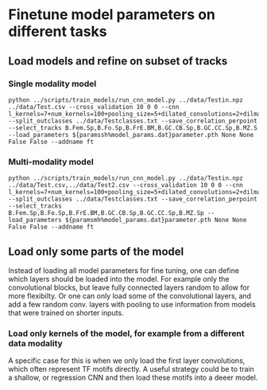 # Finetune model parameters on different tasks

## Load models and refine on subset of tracks

### Single modality model

```
python ../scripts/train_models/run_cnn_model.py ../data/Testin.npz ../data/Test.csv --cross_validation 10 0 0 --cnn l_kernels=7+num_kernels=100+pooling_size=5+dilated_convolutions=2+dilmax_pooling=4+fclayer_size=512+nfc_layers=2+epochs=10+finetuning=False+keepmodel=True+lr=0.0001+warm_up=False+warm_up_epochs=0 --split_outclasses ../data/Testclasses.txt --save_correlation_perpoint --select_tracks B.Fem.Sp,B.Fo.Sp,B.FrE.BM,B.GC.CB.Sp,B.GC.CC.Sp,B.MZ.S --load_parameters ${paramssh%model_params.dat}parameter.pth None None False False --addname ft
```

### Multi-modality model
```
python ../scripts/train_models/run_cnn_model.py ../data/Testin.npz ../data/Test.csv,../data/Test2.csv --cross_validation 10 0 0 --cnn l_kernels=7+num_kernels=100+pooling_size=5+dilated_convolutions=2+dilmax_pooling=4+fclayer_size=512+nfc_layers=2+epochs=10+finetuning=False+keepmodel=True+lr=0.0001+warm_up_epochs=0 --split_outclasses ../data/Testclasses.txt --save_correlation_perpoint --select_tracks B.Fem.Sp,B.Fo.Sp,B.FrE.BM,B.GC.CB.Sp,B.GC.CC.Sp,B.MZ.Sp --load_parameters ${paramsmh%model_params.dat}parameter.pth None None False False --addname ft
```

## Load only some parts of the model
Instead of loading all model parameters for fine tuning, one can define which layers should be loaded into the model. For example only the convolutional blocks, but leave fully connected layers random to allow for more flexibilty. Or one can only load some of the convolutional layers, and add a few random conv. layers with pooling to use information from models that were trained on shorter inputs. 


### Load only kernels of the model, for example from a different data modality
A specific case for this is when we only load the first layer convolutions, which often represent TF motifs directly. A useful strategy could be to train a shallow, or regression CNN and then load these motifs into a deeer model. 

